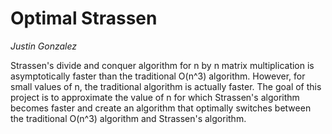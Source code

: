 # Optimal Strassen

*Justin Gonzalez*

Strassen's divide and conquer algorithm for n by n matrix multiplication is asymptotically faster than the traditional O(n^3) algorithm. However, for small values of n, the traditional algorithm is actually faster. The goal of this project is to approximate the value of n for which Strassen's algorithm becomes faster and create an algorithm that optimally switches between the traditional O(n^3) algorithm and Strassen's algorithm.
